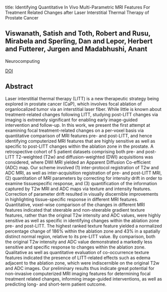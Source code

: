 title: Identifying Quantitative In Vivo Multi-Parametric MRI Features For Treatment Related Changes after Laser Interstitial Thermal Therapy of Prostate Cancer

## Viswanath, Satish and Toth, Robert and Rusu, Mirabela and Sperling, Dan and Lepor, Herbert and Futterer, Jurgen and Madabhushi, Anant
Neurocomputing

<a href="https://doi.org/10.1016/j.neucom.2014.03.065">DOI</a>

## Abstract
Laser interstitial thermal therapy (LITT) is a new therapeutic strategy being explored in prostate cancer (CaP), which involves focal ablation of organlocalized tumor via an interstitial laser fiber. While little is known about treatment-related changes following LITT, studying post-LITT changes via imaging is extremely significant for enabling early image-guided intervention and follow-up. In this work, we present the first attempt at examining focal treatment-related changes on a per-voxel basis via quantitative comparison of MRI features pre- and post-LITT, and hence identifying computerized MRI features that are highly sensitive as well as specific to post-LITT changes within the ablation zone in the prostate. A retrospective cohort of 5 patient datasets comprising both pre- and post-LITT T2-weighted (T2w) and diffusion-weighted (DWI) acquisitions was considered, where DWI MRI yielded an Apparent Diffusion Co-efficient (ADC) map. Our scheme involved (1) inter-protocol registration of T2w and ADC MRI, as well as inter-acquisition registration of pre- and post-LITT MRI, (2) quantitation of MRI parameters by correcting for intensity drift in order to examine tissuespecific response, and (3) quantification of the information captured by T2w MRI and ADC maps via texture and intensity features. Correction of parameter drift resulted in visually discernible improvements in highlighting tissue-specific response in different MRI features. Quantitative, voxel-wise comparison of the changes in different MRI features indicated that steerable and non-steerable gradient texture features, rather than the original T2w intensity and ADC values, were highly sensitive as well as specific in identifying changes within the ablation zone pre- and post-LITT. The highest ranked texture feature yielded a normalized percentage change of 186% within the ablation zone and 43% in a spatially distinct normal region, relative to its pre-LITT value. By comparison, both the original T2w intensity and ADC value demonstrated a markedly less sensitive and specific response to changes within the ablation zone. Qualitative as well as quantitative evaluation of co-occurrence texture features indicated the presence of LITT-related effects such as edema adjacent to the ablation zone, which were indiscernible on the original T2w and ADC images. Our preliminary results thus indicate great potential for non-invasive computerized MRI imaging features for determining focal treatment related changes, informing image-guided interventions, as well as predicting long- and short-term patient outcome.


